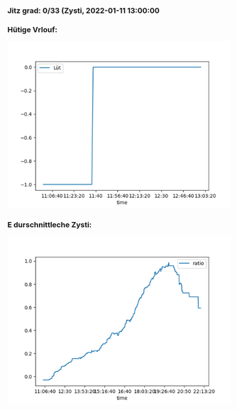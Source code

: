 ### Jitz grad: 0/33 (Zysti, 2022-01-11 13:00:00

### Hütige Vrlouf:
![Graph](Today.png)

### E durschnittleche Zysti:
![Graph](Zysti.png)